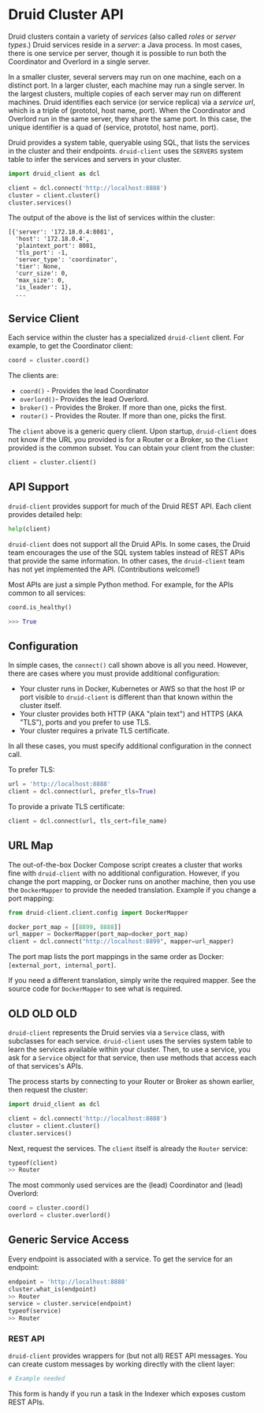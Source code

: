 # Druid Cluster API

Druid clusters contain a variety of *services* (also called *roles* or *server types*.) Druid services reside in a *server*: a Java process. In most cases, there is one service per server, though it is possible to run both the Coordinator and Overlord in a single server.

In a smaller cluster, several servers may run on one machine, each on a distinct port. In a larger cluster, each machine may run a single server. In the largest clusters, multiple copies of each server may run on different machines. Druid identifies each service (or service replica) via a *service url*, which is a triple of (prototol, host name, port). When the Coordinator and Overlord run in the same server, they share the same port. In this case, the unique identifier is a quad of (service, prototol, host name, port).

Druid provides a system table, queryable using SQL, that lists the services in the cluster and their endpoints. `druid-client` uses the `SERVERS` system table to infer the services and servers in your cluster.

```python
import druid_client as dcl

client = dcl.connect('http://localhost:8888')
cluster = client.cluster()
cluster.services()
```

The output of the above is the list of services within the cluster:

```text
[{'server': '172.18.0.4:8081',
  'host': '172.18.0.4',
  'plaintext_port': 8081,
  'tls_port': -1,
  'server_type': 'coordinator',
  'tier': None,
  'curr_size': 0,
  'max_size': 0,
  'is_leader': 1},
  ...
```

## Service Client

Each service within the cluster has a specialized `druid-client` client. For example, to get the Coordinator client:

```python
coord = cluster.coord()
```

The clients are:

* `coord()` - Provides the lead Coordinator
* `overlord()`- Provides the lead Overlord.
* `broker()` - Provides the Broker. If more than one, picks the first.
* `router()` - Provides the Router. If more than one, picks the first.

The `client` above is a generic query client. Upon startup, `druid-client` does not know if the URL you provided is for a Router or a Broker, so the `Client` provided is the common subset. You can obtain your client from the cluster:

```python
client = cluster.client()
```

## API Support

`druid-client` provides support for much of the Druid REST API. Each client provides detailed help:

```python
help(client)
```

`druid-client` does not support all the Druid APIs. In some cases, the Druid team encourages the use of the SQL system tables instead of REST APis that provide the same information. In other cases, the `druid-client` team has not yet implemented the API. (Contributions welcome!)

Most APIs are just a simple Python method. For example, for the APIs common to all services:

```python
coord.is_healthy()

>>> True
```

## Configuration

In simple cases, the `connect()` call shown above is all you need. However, there are cases where you must provide additional configuration:

* Your cluster runs in Docker, Kubernetes or AWS so that the host IP or port visible to `druid-client` is different than that known within the cluster itself.
* Your cluster provides both HTTP (AKA "plain text") and HTTPS (AKA "TLS"), ports and you prefer to use TLS.
* Your cluster requires a private TLS certificate.

In all these cases, you must specify additional configuration in the connect call.

To prefer TLS:

```python
url = 'http://localhost:8888'
client = dcl.connect(url, prefer_tls=True)
```

To provide a private TLS certificate:

```python
client = dcl.connect(url, tls_cert=file_name)
```

## URL Map

The out-of-the-box Docker Compose script creates a cluster that works fine with `druid-client` with no additional configuration. However, if you change the port mapping, or Docker runs on another machine, then you use the `DockerMapper` to provide the needed translation. Example if you change a port mapping:

```python
from druid-client.client.config import DockerMapper

docker_port_map = [[8899, 8888]]
url_mapper = DockerMapper(port_map=docker_port_map)
client = dcl.connect("http://localhost:8899", mapper=url_mapper)
```

The port map lists the port mappings in the same order as Docker: `[external_port, internal_port]`.

If you need a different translation, simply write the required mapper. See the source code for `DockerMapper` to see what is required.

## OLD OLD OLD


`druid-client` represents the Druid servies via a `Service` class, with subclasses for each service. `druid-client` uses the servies system table to learn the services available within your cluster. Then, to use a service, you ask for a `Service` object for that service, then use methods that access each of that services's APIs.

The process starts by connecting to your Router or Broker as shown earlier, then request the cluster:

```python
import druid_client as dcl

client = dcl.connect('http://localhost:8888')
cluster = client.cluster()
cluster.services()
```

Next, request the services. The `client` itself is already the `Router` service:

```python
typeof(client)
>> Router
```

The most commonly used services are the (lead) Coordinator and (lead) Overlord:

```python
coord = cluster.coord()
overlord = cluster.overlord()
```

## Generic Service Access

Every endpoint is associated with a service. To get the service for an endpoint:

```python
endpoint = 'http://localhost:8888'
cluster.what_is(endpoint)
>> Router
service = cluster.service(endpoint)
typeof(service)
>> Router
```

### REST API

`druid-client` provides wrappers for  (but not all) REST API messages. You can create custom messages by working directly with the client layer:

```python
# Example needed
```

This form is handy if you run a task in the Indexer which exposes custom REST APIs.
